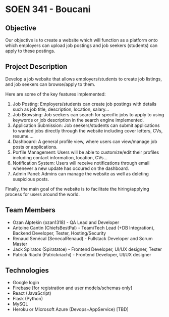 # SOEN 341 - Boucani 

## Objective
Our objective is to create a website which will function as a platform onto which employers can upload job postings and job seekers (students) can apply to these postings.

## Project Description

Develop a job website that allows employers/students to create job listings, and job seekers can browse/apply to them. 

Here are some of the key features implemented:
1. Job Posting: Employers/students can create job postings with details such as job title, description, location, salary...
2. Job Browsing: Job seekers can search for specific jobs to apply to using keywords or job description in the search engine implemented.
3. Application Submission: Job seekers/students can submit applications to wanted jobs directly through the website including cover letters, CVs, resume....
4. Dashboard: A general profile view, where users can view/manage job posts or applications.
5. Porfile Management: Users will be able to customize/edit their profiles including contact information, location, CVs...
6. Notification System: Users will receive notifications through email whenever a new update has occured on the dashboard.
7. Admin Panel: Admins can manage the website as well as deleting suspicious posts.

Finally, the main goal of the website is to facilitate the hiring/applying process for users around the world.

## Team Members
* Ozan Alptekin (ozan1318) - QA Lead and Developer
* Antoine Cantin (ChiefsBestPal) - Team/Tech Lead (+DB Integration), Backend Developer, Tester, Hosting/Security
* Renaud Senécal (SenecalRenaud) - Fullstack Developer and Scrum Master
* Jack Spiratos (Spiratatoe) - Frontend Developer, UI/UX designer, Tester
* Patrick Riachi (Patrickriachi) - Frontend Developer, UI/UX designer

## Technologies

* Google login
* Firebase [for registration and user models/schemas only]
* React (JavaScript)
* Flask (Python)
* MySQL
* Heroku or Microsoft Azure (Devops+AppService) [TBD]
